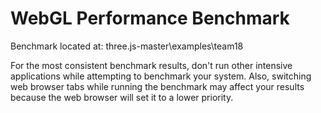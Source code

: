 WebGL Performance Benchmark
==========

Benchmark located at: three.js-master\examples\team18

For the most consistent benchmark results, don't run other intensive applications while attempting to benchmark your system. Also, switching web browser tabs while running the benchmark may affect your results because the web browser will set it to a lower priority. 